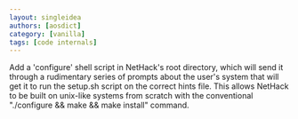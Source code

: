 ```yaml
---
layout: singleidea
authors: [aosdict]
category: [vanilla]
tags: [code internals]
---
```

Add a 'configure' shell script in NetHack's root directory, which will send it
through a rudimentary series of prompts about the user's system that will get it
to run the setup.sh script on the correct hints file. This allows NetHack to be
built on unix-like systems from scratch with the conventional "./configure &&
make && make install" command.
